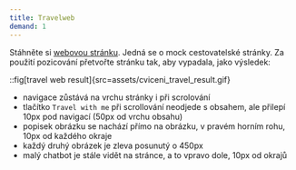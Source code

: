 ```yaml
---
title: Travelweb
demand: 1
---
```


Stáhněte si [webovou stránku](assets/travelweb.zip). Jedná se o mock cestovatelské stránky. Za použití pozicování přetvořte stránku tak, aby vypadala, jako výsledek:

::fig[travel web result]{src=assets/cviceni_travel_result.gif}

- navigace zůstává na vrchu stránky i při scrolování
- tlačítko `Travel with me` při scrollování neodjede s obsahem, ale přilepí 10px pod navigací (50px od vrchu obsahu)
- popisek obrázku se nachází přímo na obrázku, v pravém horním rohu, 10px od každého okraje
- každý druhý obrázek je zleva posunutý o 450px
- malý chatbot je stále vidět na stránce, a to vpravo dole, 10px od okrajů
